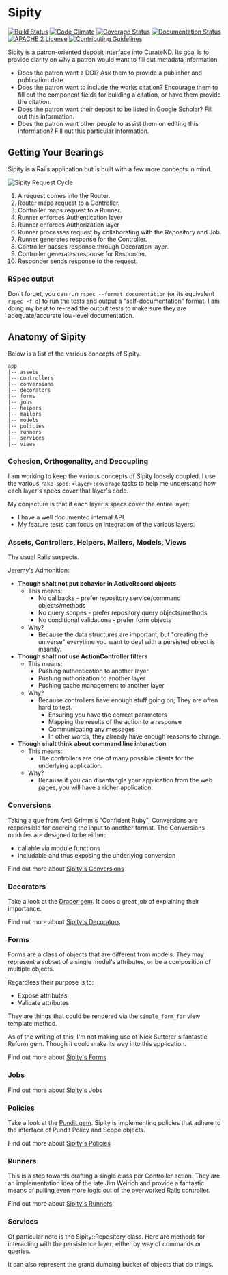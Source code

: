 # Sipity

[![Build Status](https://travis-ci.org/ndlib/sipity.png?branch=master)](https://travis-ci.org/ndlib/sipity)
[![Code Climate](https://codeclimate.com/github/ndlib/sipity.png)](https://codeclimate.com/github/ndlib/sipity)
[![Coverage Status](https://img.shields.io/coveralls/ndlib/sipity.svg)](https://coveralls.io/r/ndlib/sipity)
[![Documentation Status](http://inch-ci.org/github/ndlib/sipity.svg?branch=master)](http://inch-ci.org/github/ndlib/sipity)
[![APACHE 2 License](http://img.shields.io/badge/APACHE2-license-blue.svg)](./LICENSE)
[![Contributing Guidelines](http://img.shields.io/badge/CONTRIBUTING-Guidelines-blue.svg)](./CONTRIBUTING.md)

Sipity is a patron-oriented deposit interface into CurateND.
Its goal is to provide clarity on why a patron would want to fill out metadata information.

* Does the patron want a DOI? Ask them to provide a publisher and publication date.
* Does the patron want to include the works citation? Encourage them to fill out the component fields for building a citation, or have them provide the citation.
* Does the patron want their deposit to be listed in Google Scholar? Fill out this information.
* Does the patron want other people to assist them on editing this information? Fill out this particular information.

## Getting Your Bearings

Sipity is a Rails application but is built with a few more concepts in mind.

![Sipity Request Cycle](artifacts/sipity-request-cycle.png)


1. A request comes into the Router.
2. Router maps request to a Controller.
3. Controller maps request to a Runner.
4. Runner enforces Authentication layer
5. Runner enforces Authorization layer
6. Runner processes request by collaborating with the Repository and Job.
7. Runner generates response for the Controller.
8. Controller passes response through Decoration layer.
9. Controller generates response for Responder.
10. Responder sends response to the request.

### RSpec output

Don't forget, you can run `rspec --format documentation` (or its equivalent `rspec -f d`) to run the tests and output a "self-documentation" format.
I am doing my best to re-read the output tests to make sure they are adequate/accurate low-level documentation.

## Anatomy of Sipity

Below is a list of the various concepts of Sipity.

```
app
|-- assets
|-- controllers
|-- conversions
|-- decorators
|-- forms
|-- jobs
|-- helpers
|-- mailers
|-- models
|-- policies
|-- runners
|-- services
|-- views
```

### Cohesion, Orthogonality, and Decoupling

I am working to keep the various concepts of Sipity loosely coupled.
I use the various `rake spec:<layer>:coverage` tasks to help me understand how each layer's specs cover that layer's code.

My conjecture is that if each layer's specs cover the entire layer:

* I have a well documented internal API.
* My feature tests can focus on integration of the various layers.

### Assets, Controllers, Helpers, Mailers, Models, Views

The usual Rails suspects.

Jeremy's Admonition:

* **Though shalt not put behavior in ActiveRecord objects**
  - This means:
    * No callbacks - prefer repository service/command objects/methods
    * No query scopes - prefer repository query objects/methods
    * No conditional validations - prefer form objects
  - Why?
    * Because the data structures are important, but "creating the universe" everytime you want to deal with a persisted object is insanity.
* **Though shalt not use ActionController filters**
  - This means:
    * Pushing authentication to another layer
    * Pushing authorization to another layer
    * Pushing cache management to another layer
  - Why?
    * Because controllers have enough stuff going on; They are often hard to test.
      - Ensuring you have the correct parameters
      - Mapping the results of the action to a response
      - Communicating any messages
      - In other words, they already have enough reasons to change.
* **Though shalt think about command line interaction**
  - This means:
    * The controllers are one of many possible clients for the underlying application.
  - Why?
    * Because if you can disentangle your application from the web pages, you will have a richer application.

### Conversions

Taking a que from Avdi Grimm's "Confident Ruby", Conversions are responsible for coercing the input to another format.
The Conversions modules are designed to be either:

* callable via module functions
* includable and thus exposing the underlying conversion

Find out more about [Sipity's Conversions](https://github.com/ndlib/sipity/blob/master/app/conversions/sipity/conversions.rb)

### Decorators

Take a look at the [Draper gem](https://github.com/drapergem/draper). It does a
great job of explaining their importance.

Find out more about [Sipity's Decorators](https://github.com/ndlib/sipity/blob/master/app/decorators/sipity/decorators.rb)

### Forms

Forms are a class of objects that are different from models. They may represent
a subset of a single model's attributes, or be a composition of multiple
objects.

Regardless their purpose is to:

* Expose attributes
* Validate attributes

They are things that could be rendered via the `simple_form_for` view template
method.

As of the writing of this, I'm not making use of Nick Sutterer's fantastic
Reform gem. Though it could make its way into this application.

Find out more about [Sipity's Forms](https://github.com/ndlib/sipity/blob/master/app/forms/sipity/forms.rb)

### Jobs

Find out more about [Sipity's Jobs](https://github.com/ndlib/sipity/blob/master/app/jobs/sipity/jobs.rb)

### Policies

Take a look at the [Pundit gem](https://github.com/elabs/pundit). Sipity is
implementing policies that adhere to the interface of Pundit Policy and Scope
objects.

Find out more about [Sipity's Policies](https://github.com/ndlib/sipity/blob/master/app/policies/sipity/policies.rb)

### Runners

This is a step towards crafting a single class per Controller action.
They are an implementation idea of the late Jim Weirich and provide a fantastic
means of pulling even more logic out of the overworked Rails controller.

Find out more about [Sipity's Runners](https://github.com/ndlib/sipity/blob/master/app/runners/sipity/runners.rb)

### Services

Of particular note is the Sipity::Repository class. Here are methods for
interacting with the persistence layer; either by way of commands or queries.

It can also represent the grand dumping bucket of objects that do things.
